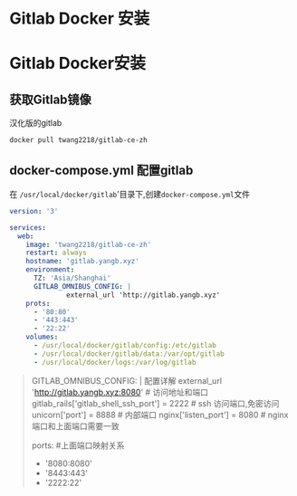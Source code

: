 # Gitlab Docker 安装

# Gitlab Docker安装

## 获取Gitlab镜像

汉化版的gitlab

```sh
docker pull twang2218/gitlab-ce-zh
```

## docker-compose.yml 配置gitlab

在 `/usr/local/docker/gitlab`'目录下,创建`docker-compose.yml`文件

```yml
version: '3'

services:
  web:
    image: 'twang2218/gitlab-ce-zh'
    restart: always
    hostname: 'gitlab.yangb.xyz'
    environment:
      TZ: 'Asia/Shanghai'
      GITLAB_OMNIBUS_CONFIG: |
              external_url 'http://gitlab.yangb.xyz'
    prots:
      - '80:80'
      - '443:443'
      - '22:22'
    volumes:
      - /usr/local/docker/gitlab/config:/etc/gitlab
      - /usr/local/docker/gitlab/data:/var/opt/gitlab
      - /usr/local/docker/logs:/var/log/gitlab
```

> GITLAB_OMNIBUS_CONFIG: | 配置详解
>              external_url 'http://gitlab.yangb.xyz:8080' # 访问地址和端口
>              gitlab_rails['gitlab_shell_ssh_port'] = 2222 # ssh 访问端口,免密访问
>              unicorn['port'] = 8888 # 内部端口
>              nginx['listen_port'] = 8080 # nginx端口和上面端口需要一致
>
> ports: #上面端口映射关系
>  - '8080:8080'
>  - '8443:443'
>  - '2222:22'